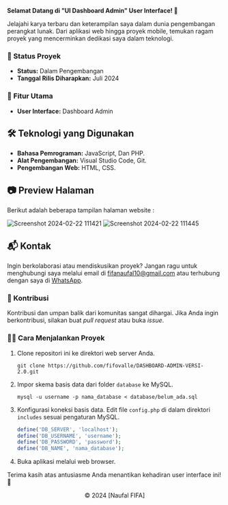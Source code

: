 **Selamat Datang di "UI Dashboard Admin" User Interface! 🚀**

Jelajahi karya terbaru dan keterampilan saya dalam dunia pengembangan perangkat lunak. Dari aplikasi web hingga proyek mobile, temukan ragam proyek yang mencerminkan dedikasi saya dalam teknologi.

### 🚧 Status Proyek

- **Status:** Dalam Pengembangan
- **Tanggal Rilis Diharapkan:** Juli 2024

### 🚀 Fitur Utama

- **User Interface:** Dashboard Admin

## 🛠️ Teknologi yang Digunakan

- **Bahasa Pemrograman:** JavaScript, Dan PHP.
- **Alat Pengembangan:** Visual Studio Code, Git.
- **Pengembangan Web:** HTML, CSS.

## 📷 Preview Halaman

Berikut adalah beberapa tampilan halaman website :

![Screenshot 2024-02-22 111421](https://github.com/fifovalle/DASHBOARD-ADMIN-VERSI-2.0/assets/90078068/a84aba4a-1c0f-45e4-ad5d-a03c7a3ce126)
![Screenshot 2024-02-22 111445](https://github.com/fifovalle/DASHBOARD-ADMIN-VERSI-2.0/assets/90078068/0c71121a-9b19-4006-a957-02fabac5e8dd)

## 📬 Kontak

Ingin berkolaborasi atau mendiskusikan proyek? Jangan ragu untuk menghubungi saya melalui email di [fifanaufal10@gmail.com](mailto:fifanaufal10@gmail.com) atau terhubung dengan saya di [WhatsApp](https://wa.me/+6282318334287).

### 🙏 Kontribusi

Kontribusi dan umpan balik dari komunitas sangat dihargai. Jika Anda ingin berkontribusi, silakan buat _pull request_ atau buka _issue_.

### 👨‍💻 Cara Menjalankan Proyek

1. Clone repositori ini ke direktori web server Anda.

   ```
   git clone https://github.com/fifovalle/DASHBOARD-ADMIN-VERSI-2.0.git

   ```

2. Impor skema basis data dari folder `database` ke MySQL.

   ```
   mysql -u username -p nama_database < database/belum_ada.sql
   ```

3. Konfigurasi koneksi basis data. Edit file `config.php` di dalam direktori `includes` sesuai pengaturan MySQL.

   ```php
   define('DB_SERVER', 'localhost');
   define('DB_USERNAME', 'username');
   define('DB_PASSWORD', 'password');
   define('DB_NAME', 'nama_database');
   ```

4. Buka aplikasi melalui web browser.

Terima kasih atas antusiasme Anda menantikan kehadiran user interface ini! 🙌

<div align="center">
  &copy; 2024 [Naufal FIFA]
</div>
